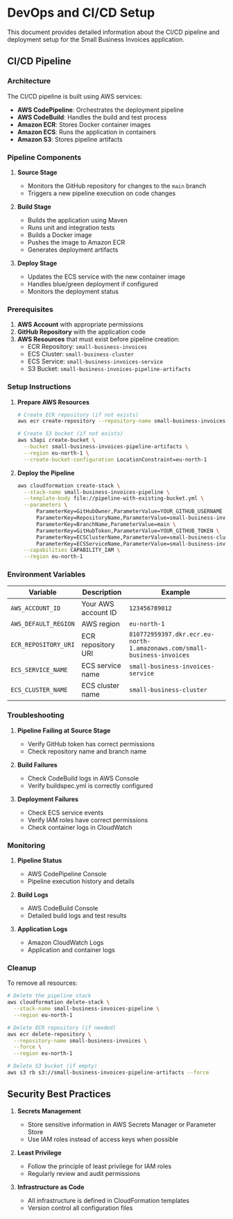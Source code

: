 # DevOps and CI/CD Setup

This document provides detailed information about the CI/CD pipeline and deployment setup for the Small Business Invoices application.

## CI/CD Pipeline

### Architecture

The CI/CD pipeline is built using AWS services:
- **AWS CodePipeline**: Orchestrates the deployment pipeline
- **AWS CodeBuild**: Handles the build and test process
- **Amazon ECR**: Stores Docker container images
- **Amazon ECS**: Runs the application in containers
- **Amazon S3**: Stores pipeline artifacts

### Pipeline Components

1. **Source Stage**
   - Monitors the GitHub repository for changes to the `main` branch
   - Triggers a new pipeline execution on code changes

2. **Build Stage**
   - Builds the application using Maven
   - Runs unit and integration tests
   - Builds a Docker image
   - Pushes the image to Amazon ECR
   - Generates deployment artifacts

3. **Deploy Stage**
   - Updates the ECS service with the new container image
   - Handles blue/green deployment if configured
   - Monitors the deployment status

### Prerequisites

1. **AWS Account** with appropriate permissions
2. **GitHub Repository** with the application code
3. **AWS Resources** that must exist before pipeline creation:
   - ECR Repository: `small-business-invoices`
   - ECS Cluster: `small-business-cluster`
   - ECS Service: `small-business-invoices-service`
   - S3 Bucket: `small-business-invoices-pipeline-artifacts`

### Setup Instructions

1. **Prepare AWS Resources**
   ```bash
   # Create ECR repository (if not exists)
   aws ecr create-repository --repository-name small-business-invoices --region eu-north-1
   
   # Create S3 bucket (if not exists)
   aws s3api create-bucket \
     --bucket small-business-invoices-pipeline-artifacts \
     --region eu-north-1 \
     --create-bucket-configuration LocationConstraint=eu-north-1
   ```

2. **Deploy the Pipeline**
   ```bash
   aws cloudformation create-stack \
     --stack-name small-business-invoices-pipeline \
     --template-body file://pipeline-with-existing-bucket.yml \
     --parameters \
         ParameterKey=GitHubOwner,ParameterValue=YOUR_GITHUB_USERNAME \
         ParameterKey=RepositoryName,ParameterValue=small-business-invoices \
         ParameterKey=BranchName,ParameterValue=main \
         ParameterKey=GitHubToken,ParameterValue=YOUR_GITHUB_TOKEN \
         ParameterKey=ECSClusterName,ParameterValue=small-business-cluster \
         ParameterKey=ECSServiceName,ParameterValue=small-business-invoices-service \
     --capabilities CAPABILITY_IAM \
     --region eu-north-1
   ```

### Environment Variables

| Variable | Description | Example |
|----------|-------------|---------|
| `AWS_ACCOUNT_ID` | Your AWS account ID | `123456789012` |
| `AWS_DEFAULT_REGION` | AWS region | `eu-north-1` |
| `ECR_REPOSITORY_URI` | ECR repository URI | `810772959397.dkr.ecr.eu-north-1.amazonaws.com/small-business-invoices` |
| `ECS_SERVICE_NAME` | ECS service name | `small-business-invoices-service` |
| `ECS_CLUSTER_NAME` | ECS cluster name | `small-business-cluster` |

### Troubleshooting

1. **Pipeline Failing at Source Stage**
   - Verify GitHub token has correct permissions
   - Check repository name and branch name

2. **Build Failures**
   - Check CodeBuild logs in AWS Console
   - Verify buildspec.yml is correctly configured

3. **Deployment Failures**
   - Check ECS service events
   - Verify IAM roles have correct permissions
   - Check container logs in CloudWatch

### Monitoring

1. **Pipeline Status**
   - AWS CodePipeline Console
   - Pipeline execution history and details

2. **Build Logs**
   - AWS CodeBuild Console
   - Detailed build logs and test results

3. **Application Logs**
   - Amazon CloudWatch Logs
   - Application and container logs

### Cleanup

To remove all resources:

```bash
# Delete the pipeline stack
aws cloudformation delete-stack \
  --stack-name small-business-invoices-pipeline \
  --region eu-north-1

# Delete ECR repository (if needed)
aws ecr delete-repository \
  --repository-name small-business-invoices \
  --force \
  --region eu-north-1

# Delete S3 bucket (if empty)
aws s3 rb s3://small-business-invoices-pipeline-artifacts --force
```

## Security Best Practices

1. **Secrets Management**
   - Store sensitive information in AWS Secrets Manager or Parameter Store
   - Use IAM roles instead of access keys when possible

2. **Least Privilege**
   - Follow the principle of least privilege for IAM roles
   - Regularly review and audit permissions

3. **Infrastructure as Code**
   - All infrastructure is defined in CloudFormation templates
   - Version control all configuration files
